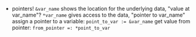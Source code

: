 - pointers!
    `&var_name` shows the location for the underlying data, "value at var_name"?
    `*var_name` gives access to the data, "pointer to var_name"
    assign a pointer to a variable: `point_to_var := &var_name`
    get value from pointer: `from_pointer =: *point_to_var`


